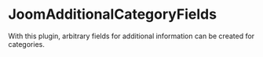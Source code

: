 # JoomAdditionalCategoryFields
With this plugin, arbitrary fields for additional information can be created for categories.
